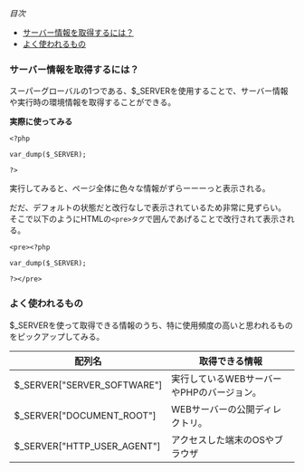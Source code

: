 *目次*
* [サーバー情報を取得するには？](#サーバー情報を取得するには？)
* [よく使われるもの](#よく使われるもの)

### サーバー情報を取得するには？
スーパーグローバルの1つである、$_SERVERを使用することで、サーバー情報や実行時の環境情報を取得することができる。

**実際に使ってみる**

    <?php

    var_dump($_SERVER);

    ?>

実行してみると、ページ全体に色々な情報がずらーーーっと表示される。

だだ、デフォルトの状態だと改行なしで表示されているため非常に見ずらい。  
そこで以下のようにHTMLの`<pre>タグ`で囲んであげることで改行されて表示される。

    <pre><?php

    var_dump($_SERVER);

    ?></pre>

### よく使われるもの

$_SERVERを使って取得できる情報のうち、特に使用頻度の高いと思われるものをピックアップしてみる。

|配列名|取得できる情報|
|-|-|
|$_SERVER["SERVER_SOFTWARE"]|実行しているWEBサーバーやPHPのバージョン。|
|$_SERVER["DOCUMENT_ROOT"]|WEBサーバーの公開ディレクトリ。|
|$_SERVER["HTTP_USER_AGENT"]|アクセスした端末のOSやブラウザ|

